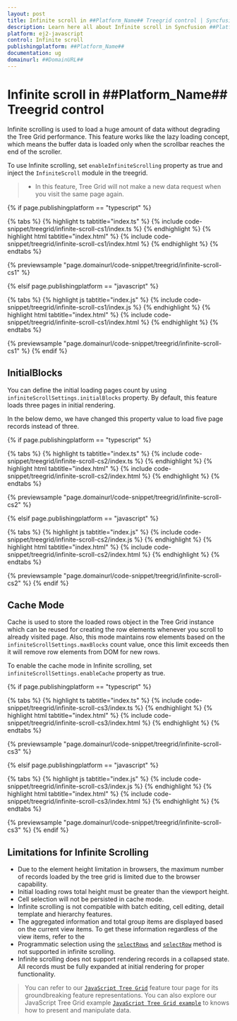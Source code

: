 ```yaml
---
layout: post
title: Infinite scroll in ##Platform_Name## Treegrid control | Syncfusion
description: Learn here all about Infinite scroll in Syncfusion ##Platform_Name## Treegrid control of Syncfusion Essential JS 2 and more.
platform: ej2-javascript
control: Infinite scroll 
publishingplatform: ##Platform_Name##
documentation: ug
domainurl: ##DomainURL##
---
```


# Infinite scroll in ##Platform_Name## Treegrid control

Infinite scrolling is used to load a huge amount of data without degrading the Tree Grid performance. This feature works like the lazy loading concept, which means the buffer data is loaded only when the scrollbar reaches the end of the scroller.

To use Infinite scrolling, set `enableInfiniteScrolling` property as true and inject the `InfiniteScroll` module in the treegrid.

> * In this feature, Tree Grid will not make a new data request when you visit the same page again.

{% if page.publishingplatform == "typescript" %}

 {% tabs %}
{% highlight ts tabtitle="index.ts" %}
{% include code-snippet/treegrid/infinite-scroll-cs1/index.ts %}
{% endhighlight %}
{% highlight html tabtitle="index.html" %}
{% include code-snippet/treegrid/infinite-scroll-cs1/index.html %}
{% endhighlight %}
{% endtabs %}
        
{% previewsample "page.domainurl/code-snippet/treegrid/infinite-scroll-cs1" %}

{% elsif page.publishingplatform == "javascript" %}

{% tabs %}
{% highlight js tabtitle="index.js" %}
{% include code-snippet/treegrid/infinite-scroll-cs1/index.js %}
{% endhighlight %}
{% highlight html tabtitle="index.html" %}
{% include code-snippet/treegrid/infinite-scroll-cs1/index.html %}
{% endhighlight %}
{% endtabs %}

{% previewsample "page.domainurl/code-snippet/treegrid/infinite-scroll-cs1" %}
{% endif %}

## InitialBlocks

You can define the initial loading pages count by using `infiniteScrollSettings.initialBlocks` property. By default, this feature loads three pages in initial rendering.

In the below demo, we have changed this property value to load five page records instead of three.

{% if page.publishingplatform == "typescript" %}

 {% tabs %}
{% highlight ts tabtitle="index.ts" %}
{% include code-snippet/treegrid/infinite-scroll-cs2/index.ts %}
{% endhighlight %}
{% highlight html tabtitle="index.html" %}
{% include code-snippet/treegrid/infinite-scroll-cs2/index.html %}
{% endhighlight %}
{% endtabs %}
        
{% previewsample "page.domainurl/code-snippet/treegrid/infinite-scroll-cs2" %}

{% elsif page.publishingplatform == "javascript" %}

{% tabs %}
{% highlight js tabtitle="index.js" %}
{% include code-snippet/treegrid/infinite-scroll-cs2/index.js %}
{% endhighlight %}
{% highlight html tabtitle="index.html" %}
{% include code-snippet/treegrid/infinite-scroll-cs2/index.html %}
{% endhighlight %}
{% endtabs %}

{% previewsample "page.domainurl/code-snippet/treegrid/infinite-scroll-cs2" %}
{% endif %}

## Cache Mode

Cache is used to store the loaded rows object in the Tree Grid instance which can be reused for creating the row elements whenever you scroll to already visited page. Also, this mode maintains row elements based on the `infiniteScrollSettings.maxBlocks` count value, once this limit exceeds then it will remove row elements from DOM for new rows.

To enable the cache mode in Infinite scrolling, set `infiniteScrollSettings.enableCache` property as true.

{% if page.publishingplatform == "typescript" %}

 {% tabs %}
{% highlight ts tabtitle="index.ts" %}
{% include code-snippet/treegrid/infinite-scroll-cs3/index.ts %}
{% endhighlight %}
{% highlight html tabtitle="index.html" %}
{% include code-snippet/treegrid/infinite-scroll-cs3/index.html %}
{% endhighlight %}
{% endtabs %}
        
{% previewsample "page.domainurl/code-snippet/treegrid/infinite-scroll-cs3" %}

{% elsif page.publishingplatform == "javascript" %}

{% tabs %}
{% highlight js tabtitle="index.js" %}
{% include code-snippet/treegrid/infinite-scroll-cs3/index.js %}
{% endhighlight %}
{% highlight html tabtitle="index.html" %}
{% include code-snippet/treegrid/infinite-scroll-cs3/index.html %}
{% endhighlight %}
{% endtabs %}

{% previewsample "page.domainurl/code-snippet/treegrid/infinite-scroll-cs3" %}
{% endif %}

## Limitations for Infinite Scrolling

* Due to the element height limitation in browsers, the maximum number of records loaded by the tree grid is limited due to the browser capability.
* Initial loading rows total height must be greater than the viewport height.
* Cell selection will not be persisted in cache mode.
* Infinite scrolling is not compatible with batch editing, cell editing, detail template and hierarchy features.
* The aggregated information and total group items are displayed based on the current view items. To get these information regardless of the view items, refer to the
* Programmatic selection using the [`selectRows`](../api/treegrid/#selectrows) and [`selectRow`](../api/treegrid/#selectrow) method is not supported in infinite scrolling.
* Infinite scrolling does not support rendering records in a collapsed state. All records must be fully expanded at initial rendering for proper functionality.

> You can refer to our [`JavaScript Tree Grid`](https://www.syncfusion.com/javascript-ui-controls/js-tree-grid) feature tour page for its groundbreaking feature representations. You can also explore our JavaScript Tree Grid example [`JavaScript Tree Grid example`](https://ej2.syncfusion.com/demos/#/material/tree-grid/treegrid-overview.html) to knows how to present and manipulate data.
